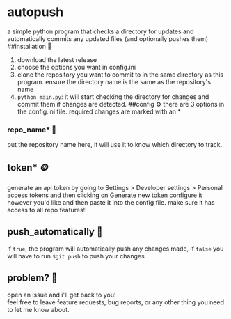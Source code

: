 # autopush
a simple python program that checks a directory for updates and automatically commits any updated files (and optionally pushes them)
##installation 📲
1. download the latest release
2. choose the options you want in config.ini
3. clone the repository you want to commit to in the same directory as this program. ensure the directory name is the same as the repository's name
4. `python main.py`: it will start checking the directory for changes and commit them if changes are detected.
##config ⚙️
there are 3 options in the config.ini file. required changes are marked with an *
### repo_name* 📂
put the repository name here, it will use it to know which directory to track.
## token* 🪙
generate an api token by going to Settings > Developer settings > Personal access tokens and then clicking on Generate new token configure it however you'd like and then paste it into the config file. make sure it has access to all repo features!!
## push_automatically 🔄
if `true`, the program will automatically push any changes made, if `false` you will have to run `$git push` to push your changes
## problem? 🤖
open an issue and i'll get back to you!  
feel free to leave feature requests, bug reports, or any other thing you need to let me know about.
